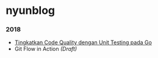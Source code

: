 # nyunblog

### 2018

* [Tingkatkan Code Quality dengan Unit Testing pada Go](2018/1-basic-unit-test-dengan-golang)
* Git Flow in Action *(Draft)*
